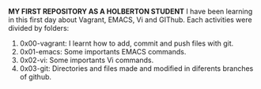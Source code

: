 **MY FIRST REPOSITORY AS A HOLBERTON STUDENT**
I have been learning in this first day about Vagrant, EMACS, Vi and GIThub. Each activities were divided by folders:

1. 0x00-vagrant: I learnt how to add, commit and push files with git. 
2. 0x01-emacs: Some importants EMACS commands.
3. 0x02-vi: Some importants Vi commands.
4. 0x03-git: Directories and files made and modified in diferents branches of github.
